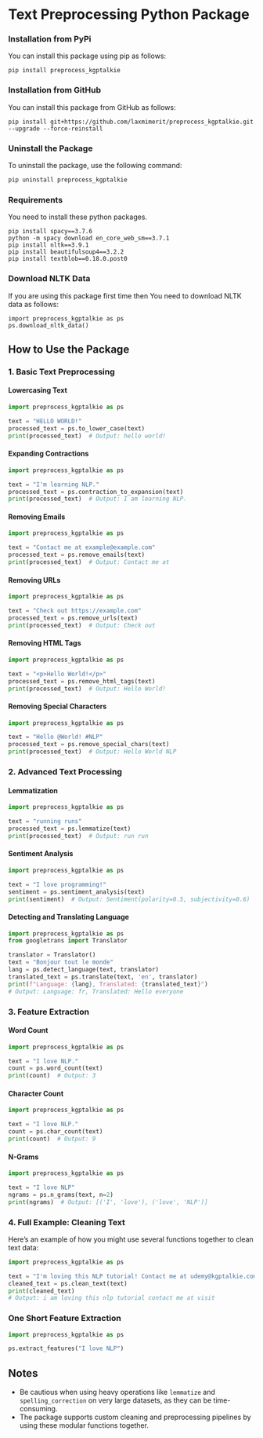 # Text Preprocessing Python Package

### Installation from PyPi
You can install this package using pip as follows:
```
pip install preprocess_kgptalkie
```

### Installation from GitHub
You can install this package from GitHub as follows:
```
pip install git+https://github.com/laxmimerit/preprocess_kgptalkie.git --upgrade --force-reinstall
```

### Uninstall the Package

To uninstall the package, use the following command:

```bash
pip uninstall preprocess_kgptalkie
```

### Requirements
You need to install these python packages.
```
pip install spacy==3.7.6
python -m spacy download en_core_web_sm==3.7.1
pip install nltk==3.9.1
pip install beautifulsoup4==3.2.2
pip install textblob==0.18.0.post0
```

### Download NLTK Data
If you are using this package first time then You need to download NLTK data as follows:
```
import preprocess_kgptalkie as ps
ps.download_nltk_data()
```

## How to Use the Package

### 1. Basic Text Preprocessing

#### Lowercasing Text

```python
import preprocess_kgptalkie as ps

text = "HELLO WORLD!"
processed_text = ps.to_lower_case(text)
print(processed_text)  # Output: hello world!
```

#### Expanding Contractions

```python
import preprocess_kgptalkie as ps

text = "I'm learning NLP."
processed_text = ps.contraction_to_expansion(text)
print(processed_text)  # Output: I am learning NLP.
```

#### Removing Emails

```python
import preprocess_kgptalkie as ps

text = "Contact me at example@example.com"
processed_text = ps.remove_emails(text)
print(processed_text)  # Output: Contact me at 
```

#### Removing URLs

```python
import preprocess_kgptalkie as ps

text = "Check out https://example.com"
processed_text = ps.remove_urls(text)
print(processed_text)  # Output: Check out
```

#### Removing HTML Tags

```python
import preprocess_kgptalkie as ps

text = "<p>Hello World!</p>"
processed_text = ps.remove_html_tags(text)
print(processed_text)  # Output: Hello World!
```

#### Removing Special Characters

```python
import preprocess_kgptalkie as ps

text = "Hello @World! #NLP"
processed_text = ps.remove_special_chars(text)
print(processed_text)  # Output: Hello World NLP
```

### 2. Advanced Text Processing

#### Lemmatization

```python
import preprocess_kgptalkie as ps

text = "running runs"
processed_text = ps.lemmatize(text)
print(processed_text)  # Output: run run
```

#### Sentiment Analysis

```python
import preprocess_kgptalkie as ps

text = "I love programming!"
sentiment = ps.sentiment_analysis(text)
print(sentiment)  # Output: Sentiment(polarity=0.5, subjectivity=0.6)
```

#### Detecting and Translating Language

```python
import preprocess_kgptalkie as ps
from googletrans import Translator

translator = Translator()
text = "Bonjour tout le monde"
lang = ps.detect_language(text, translator)
translated_text = ps.translate(text, 'en', translator)
print(f"Language: {lang}, Translated: {translated_text}")
# Output: Language: fr, Translated: Hello everyone
```

### 3. Feature Extraction

#### Word Count

```python
import preprocess_kgptalkie as ps

text = "I love NLP."
count = ps.word_count(text)
print(count)  # Output: 3
```

#### Character Count

```python
import preprocess_kgptalkie as ps

text = "I love NLP."
count = ps.char_count(text)
print(count)  # Output: 9
```

#### N-Grams

```python
import preprocess_kgptalkie as ps

text = "I love NLP"
ngrams = ps.n_grams(text, n=2)
print(ngrams)  # Output: [('I', 'love'), ('love', 'NLP')]
```

### 4. Full Example: Cleaning Text

Here’s an example of how you might use several functions together to clean text data:

```python
import preprocess_kgptalkie as ps

text = "I'm loving this NLP tutorial! Contact me at udemy@kgptalkie.com. Visit https://kgptalkie.com."
cleaned_text = ps.clean_text(text)
print(cleaned_text)
# Output: i am loving this nlp tutorial contact me at visit
```

### One Short Feature Extraction
```python
import preprocess_kgptalkie as ps

ps.extract_features("I love NLP")
```

## Notes

- Be cautious when using heavy operations like `lemmatize` and `spelling_correction` on very large datasets, as they can be time-consuming.
- The package supports custom cleaning and preprocessing pipelines by using these modular functions together.











